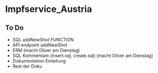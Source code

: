 # Impfservice_Austria

## To Do
* SQL addNewShot FUNCTION
* API endpoint addNewShot
* ERM (macht Oliver am Dienstag)
* SQL Kommentare (insert.sql, create.sql) (macht Oliver am Dienstag)
* Dokumentation Einleitung
* Rest der Doku
